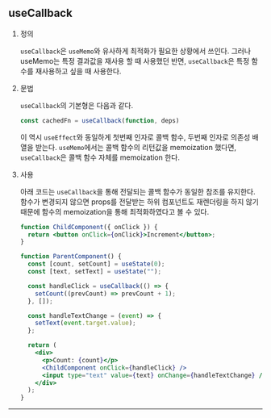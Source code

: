 ## useCallback

1. 정의

   `useCallback`은 `useMemo`와 유사하게 최적화가 필요한 상황에서 쓰인다. 그러나 useMemo는 특정 결과값을 재사용 할 때 사용했던 반면, `useCallback`은 특정 함수를 재사용하고 싶을 때 사용한다.

2. 문법

   `useCallback`의 기본형은 다음과 같다.

   ```jsx
   const cachedFn = useCallback(function, deps)
   ```

   이 역시 `useEffect`와 동일하게 첫번째 인자로 콜백 함수, 두번째 인자로 의존성 배열을 받는다. `useMemo`에서는 콜백 함수의 리턴값을 memoization 했다면, `useCallback`은 콜백 함수 자체를 memoization 한다.

3. 사용

   아래 코드는 `useCallback`을 통해 전달되는 콜백 함수가 동일한 참조를 유지한다. 함수가 변경되지 않으면 props를 전달받는 하위 컴포넌트도 재렌더링을 하지 않기 때문에 함수의 memoization을 통해 최적화하였다고 볼 수 있다.

   ```jsx
   function ChildComponent({ onClick }) {
     return <button onClick={onClick}>Increment</button>;
   }

   function ParentComponent() {
     const [count, setCount] = useState(0);
     const [text, setText] = useState("");

     const handleClick = useCallback(() => {
       setCount((prevCount) => prevCount + 1);
     }, []);

     const handleTextChange = (event) => {
       setText(event.target.value);
     };

     return (
       <div>
         <p>Count: {count}</p>
         <ChildComponent onClick={handleClick} />
         <input type="text" value={text} onChange={handleTextChange} />
       </div>
     );
   }
   ```

---
